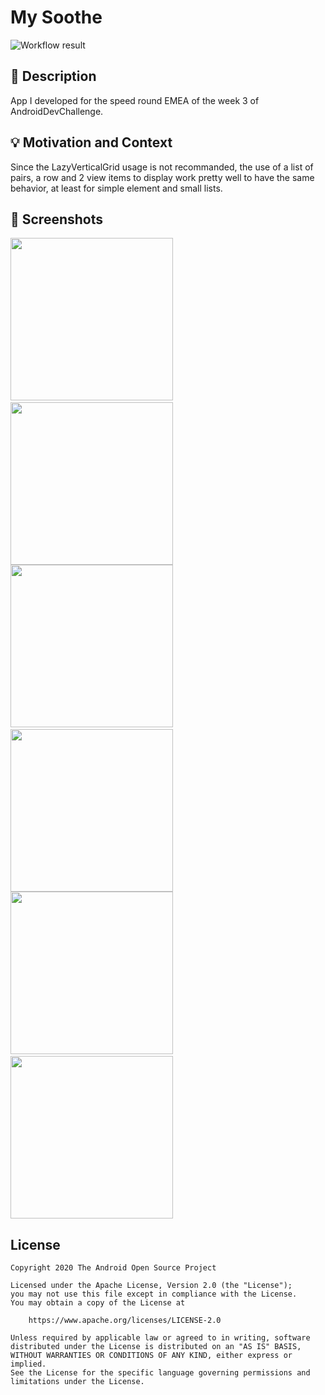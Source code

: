 # My Soothe

<!--- Replace <OWNER> with your Github Username and <REPOSITORY> with the name of your repository. -->
<!--- You can find both of these in the url bar when you open your repository in github. -->
![Workflow result](https://github.com/bowserf/android-dev-challenge-compose-3/workflows/Check/badge.svg)


## :scroll: Description
<!--- Describe your app in one or two sentences -->
App I developed for the speed round EMEA of the week 3 of AndroidDevChallenge.

## :bulb: Motivation and Context
<!--- Optionally point readers to interesting parts of your submission. -->
<!--- What are you especially proud of? -->
Since the LazyVerticalGrid usage is not recommanded, the use of a list of pairs, a row and 2 view items to display work pretty well to have the same behavior, at least for simple element and small lists.

## :camera_flash: Screenshots
<!-- You can add more screenshots here if you like -->
<img src="/results/screenshot_1.png" width="260">&emsp;<img src="/results/screenshot_2.png" width="260">
<img src="/results/screenshot_3.png" width="260">&emsp;<img src="/results/screenshot_4.png" width="260">
<img src="/results/screenshot_5.png" width="260">&emsp;<img src="/results/screenshot_6.png" width="260">

## License
```
Copyright 2020 The Android Open Source Project

Licensed under the Apache License, Version 2.0 (the "License");
you may not use this file except in compliance with the License.
You may obtain a copy of the License at

    https://www.apache.org/licenses/LICENSE-2.0

Unless required by applicable law or agreed to in writing, software
distributed under the License is distributed on an "AS IS" BASIS,
WITHOUT WARRANTIES OR CONDITIONS OF ANY KIND, either express or implied.
See the License for the specific language governing permissions and
limitations under the License.
```